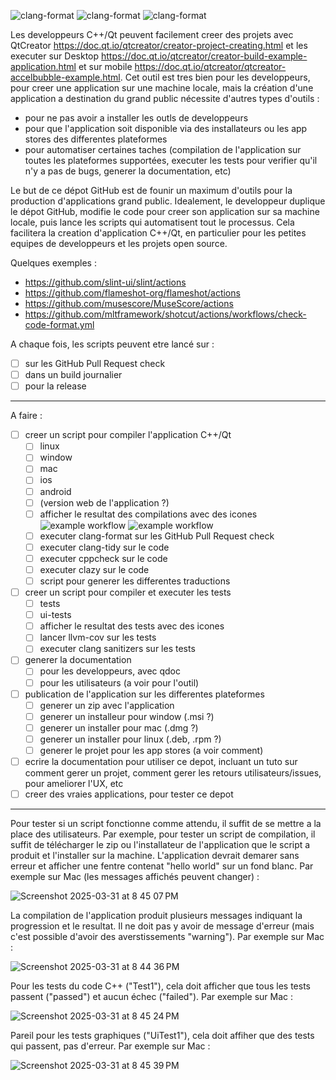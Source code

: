 
![clang-format](https://github.com/GuillaumeBelz/test/actions/workflows/clang-format-check.yaml/badge.svg)
![clang-format](https://github.com/GuillaumeBelz/test/actions/workflows/clang-format-daily.yaml/badge.svg)
![clang-format](https://github.com/GuillaumeBelz/test/actions/workflows/clang-format-pr.yaml/badge.svg)

Les developpeurs C++/Qt peuvent facilement creer des projets avec QtCreator https://doc.qt.io/qtcreator/creator-project-creating.html et les executer sur Desktop https://doc.qt.io/qtcreator/creator-build-example-application.html et sur mobile https://doc.qt.io/qtcreator/qtcreator-accelbubble-example.html. Cet outil est tres bien pour les developpeurs, pour creer une application sur une machine locale, mais la création d'une application a destination du grand public nécessite d'autres types d'outils :

- pour ne pas avoir a installer les outls de developpeurs
- pour que l'application soit disponible via des installateurs ou les app stores des differentes plateformes
- pour automatiser certaines taches (compilation de l'application sur toutes les plateformes supportées, executer les tests pour verifier qu'il n'y a pas de bugs, generer la documentation, etc)

Le but de ce dépot GitHub est de founir un maximum d'outils pour la production d'applications grand public. Idealement, le developpeur duplique le dépot GitHub, modifie le code pour creer son application sur sa machine locale, puis lance les scripts qui automatisent tout le processus. Cela facilitera la creation d'application C++/Qt, en particulier pour les petites equipes de developpeurs et les projets open source.

Quelques exemples :

- https://github.com/slint-ui/slint/actions
- https://github.com/flameshot-org/flameshot/actions
- https://github.com/musescore/MuseScore/actions
- https://github.com/mltframework/shotcut/actions/workflows/check-code-format.yml

A chaque fois, les scripts peuvent etre lancé sur :

  - [ ] sur les GitHub Pull Request check
  - [ ] dans un build journalier
  - [ ] pour la release

-----

A faire :

- [ ] creer un script pour compiler l'application C++/Qt
  - [ ] linux
  - [ ] window
  - [ ] mac
  - [ ] ios
  - [ ] android
  - [ ] (version web de l'application ?)
  - [ ] afficher le resultat des compilations avec des icones ![example workflow](https://github.com/GuillaumeBelz/test/actions/workflows/clang-format.yml/badge.svg) ![example workflow](https://github.com/GuillaumeBelz/test/actions/workflows/cmake.yml/badge.svg)
  - [ ] executer clang-format sur les GitHub Pull Request check
  - [ ] executer clang-tidy sur le code
  - [ ] executer cppcheck sur le code
  - [ ] executer clazy sur le code
  - [ ] script pour generer les differentes traductions
- [ ] creer un script pour compiler et executer les tests
  - [ ] tests
  - [ ] ui-tests
  - [ ] afficher le resultat des tests avec des icones
  - [ ] lancer llvm-cov sur les tests
  - [ ] executer clang sanitizers sur les tests
- [ ] generer la documentation
  - [ ] pour les developpeurs, avec qdoc
  - [ ] pour les utilisateurs (a voir pour l'outil)
- [ ] publication de l'application sur les differentes plateformes
  - [ ] generer un zip avec l'application
  - [ ] generer un installeur pour window (.msi ?)
  - [ ] generer un installer pour mac (.dmg ?)
  - [ ] generer un installer pour linux (.deb, .rpm ?)
  - [ ] generer le projet pour les app stores (a voir comment)
- [ ] ecrire la documentation pour utiliser ce depot, incluant un tuto sur comment gerer un projet, comment gerer les retours utilisateurs/issues, pour ameliorer l'UX, etc
- [ ] creer des vraies applications, pour tester ce depot

-----

Pour tester si un script fonctionne comme attendu, il suffit de se mettre a la place des utilisateurs. Par exemple, pour tester un script de compilation, il suffit de télécharger le zip ou l'installateur de l'application que le script a produit et l'installer sur la machine. L'application devrait demarer sans erreur et afficher une fentre contenat "hello world" sur un fond blanc. Par exemple sur Mac (les messages affichés peuvent changer) :

![Screenshot 2025-03-31 at 8 45 07 PM](https://github.com/user-attachments/assets/9354298a-8d4e-4e8e-9bb1-79859ff423c3)

La compilation de l'application produit plusieurs messages indiquant la progression et le resultat. Il ne doit pas y avoir de message d'erreur (mais c'est possible d'avoir des averstissements "warning"). Par exemple sur Mac :

![Screenshot 2025-03-31 at 8 44 36 PM](https://github.com/user-attachments/assets/88b032f9-81a9-407c-afbd-2ca3ee071997)

Pour les tests du code C++ ("Test1"), cela doit afficher que tous les tests passent ("passed") et aucun échec ("failed"). Par exemple sur Mac :

![Screenshot 2025-03-31 at 8 45 24 PM](https://github.com/user-attachments/assets/0595cd7b-7bc8-4174-8bee-e21fc0dffab6)

Pareil pour les tests graphiques ("UiTest1"), cela doit affiher que des tests qui passent, pas d'erreur. Par exemple sur Mac :

![Screenshot 2025-03-31 at 8 45 39 PM](https://github.com/user-attachments/assets/2e5b163c-d28c-41ca-bc33-9860e5fe3b52)

